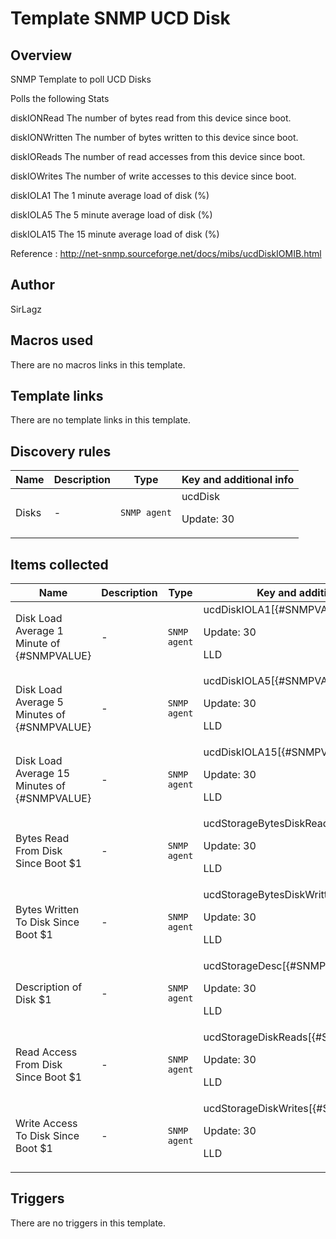 # Template SNMP UCD Disk

## Overview

SNMP Template to poll UCD Disks


Polls the following Stats


diskIONRead The number of bytes read from this device since boot.


diskIONWritten The number of bytes written to this device since boot.


diskIOReads The number of read accesses from this device since boot.


diskIOWrites The number of write accesses to this device since boot.


diskIOLA1 The 1 minute average load of disk (%)


diskIOLA5 The 5 minute average load of disk (%)


diskIOLA15 The 15 minute average load of disk (%)


 


Reference : http://net-snmp.sourceforge.net/docs/mibs/ucdDiskIOMIB.html



## Author

SirLagz

## Macros used

There are no macros links in this template.

## Template links

There are no template links in this template.

## Discovery rules

|Name|Description|Type|Key and additional info|
|----|-----------|----|----|
|Disks|<p>-</p>|`SNMP agent`|ucdDisk<p>Update: 30</p>|
## Items collected

|Name|Description|Type|Key and additional info|
|----|-----------|----|----|
|Disk Load Average 1 Minute of {#SNMPVALUE}|<p>-</p>|`SNMP agent`|ucdDiskIOLA1[{#SNMPVALUE}]<p>Update: 30</p><p>LLD</p>|
|Disk Load Average 5 Minutes of {#SNMPVALUE}|<p>-</p>|`SNMP agent`|ucdDiskIOLA5[{#SNMPVALUE}]<p>Update: 30</p><p>LLD</p>|
|Disk Load Average 15 Minutes of {#SNMPVALUE}|<p>-</p>|`SNMP agent`|ucdDiskIOLA15[{#SNMPVALUE}]<p>Update: 30</p><p>LLD</p>|
|Bytes Read From Disk Since Boot $1|<p>-</p>|`SNMP agent`|ucdStorageBytesDiskRead[{#SNMPVALUE}]<p>Update: 30</p><p>LLD</p>|
|Bytes Written To Disk Since Boot $1|<p>-</p>|`SNMP agent`|ucdStorageBytesDiskWritten[{#SNMPVALUE}]<p>Update: 30</p><p>LLD</p>|
|Description of Disk $1|<p>-</p>|`SNMP agent`|ucdStorageDesc[{#SNMPVALUE}]<p>Update: 30</p><p>LLD</p>|
|Read Access From Disk Since Boot $1|<p>-</p>|`SNMP agent`|ucdStorageDiskReads[{#SNMPVALUE}]<p>Update: 30</p><p>LLD</p>|
|Write Access To Disk Since Boot $1|<p>-</p>|`SNMP agent`|ucdStorageDiskWrites[{#SNMPVALUE}]<p>Update: 30</p><p>LLD</p>|
## Triggers

There are no triggers in this template.

